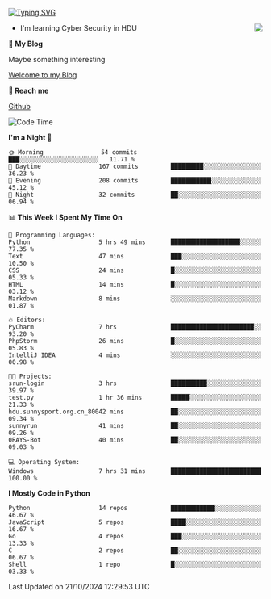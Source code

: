 [![Typing SVG](https://readme-typing-svg.herokuapp.com?font=Fira+Code&pause=1000&random=false&width=450&height=60&lines=Hello+%F0%9F%91%8B%F0%9F%8F%BB;I'm+JBNRZ)](https://git.io/typing-svg)

<a href="#">
  <img align="right" src="https://github-readme-stats.vercel.app/api?username=JBNRZ&show_icons=true&bg_color=15,f2f7fd,E0EAFC" />
</a>

- I'm learning Cyber Security in HDU

 **🌱 My Blog**

Maybe something interesting

[Welcome to my Blog](https://jbnrz.com.cn/)

 **💬 Reach me** 

[Github](https://github.com/JBNRZ)


<!--START_SECTION:waka-->
![Code Time](http://img.shields.io/badge/Code%20Time-709%20hrs%2053%20mins-blue)

**I'm a Night 🦉** 

```text
🌞 Morning                54 commits          ███░░░░░░░░░░░░░░░░░░░░░░   11.71 % 
🌆 Daytime                167 commits         █████████░░░░░░░░░░░░░░░░   36.23 % 
🌃 Evening                208 commits         ███████████░░░░░░░░░░░░░░   45.12 % 
🌙 Night                  32 commits          ██░░░░░░░░░░░░░░░░░░░░░░░   06.94 % 
```


📊 **This Week I Spent My Time On** 

```text
💬 Programming Languages: 
Python                   5 hrs 49 mins       ███████████████████░░░░░░   77.35 % 
Text                     47 mins             ███░░░░░░░░░░░░░░░░░░░░░░   10.50 % 
CSS                      24 mins             █░░░░░░░░░░░░░░░░░░░░░░░░   05.33 % 
HTML                     14 mins             █░░░░░░░░░░░░░░░░░░░░░░░░   03.12 % 
Markdown                 8 mins              ░░░░░░░░░░░░░░░░░░░░░░░░░   01.87 % 

🔥 Editors: 
PyCharm                  7 hrs               ███████████████████████░░   93.20 % 
PhpStorm                 26 mins             █░░░░░░░░░░░░░░░░░░░░░░░░   05.83 % 
IntelliJ IDEA            4 mins              ░░░░░░░░░░░░░░░░░░░░░░░░░   00.98 % 

🐱‍💻 Projects: 
srun-login               3 hrs               ██████████░░░░░░░░░░░░░░░   39.97 % 
test.py                  1 hr 36 mins        █████░░░░░░░░░░░░░░░░░░░░   21.33 % 
hdu.sunnysport.org.cn_80042 mins             ██░░░░░░░░░░░░░░░░░░░░░░░   09.34 % 
sunnyrun                 41 mins             ██░░░░░░░░░░░░░░░░░░░░░░░   09.26 % 
0RAYS-Bot                40 mins             ██░░░░░░░░░░░░░░░░░░░░░░░   09.03 % 

💻 Operating System: 
Windows                  7 hrs 31 mins       █████████████████████████   100.00 % 
```

**I Mostly Code in Python** 

```text
Python                   14 repos            ████████████░░░░░░░░░░░░░   46.67 % 
JavaScript               5 repos             ████░░░░░░░░░░░░░░░░░░░░░   16.67 % 
Go                       4 repos             ███░░░░░░░░░░░░░░░░░░░░░░   13.33 % 
C                        2 repos             ██░░░░░░░░░░░░░░░░░░░░░░░   06.67 % 
Shell                    1 repo              █░░░░░░░░░░░░░░░░░░░░░░░░   03.33 % 
```




 Last Updated on 21/10/2024 12:29:53 UTC
<!--END_SECTION:waka-->
